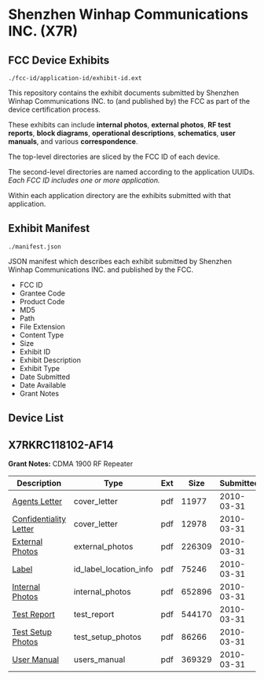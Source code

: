 # Shenzhen Winhap Communications INC. (X7R)
## FCC Device Exhibits

```
./fcc-id/application-id/exhibit-id.ext
```

This repository contains the exhibit documents submitted by Shenzhen Winhap Communications INC. to (and published by) the FCC as part of the device certification process.

These exhibits can include **internal photos**, **external photos**, **RF test reports**, **block diagrams**, **operational descriptions**, **schematics**, **user manuals**, and various **correspondence**.

The top-level directories are sliced by the FCC ID of each device.

The second-level directories are named according to the application UUIDs. *Each FCC ID includes one or more application.*

Within each application directory are the exhibits submitted with that application. 

## Exhibit Manifest

```
./manifest.json
```

JSON manifest which describes each exhibit submitted by Shenzhen Winhap Communications INC. and published by the FCC.

- FCC ID
- Grantee Code
- Product Code
- MD5
- Path
- File Extension
- Content Type
- Size
- Exhibit ID
- Exhibit Description
- Exhibit Type
- Date Submitted
- Date Available
- Grant Notes

## Device List
## X7RKRC118102-AF14
**Grant Notes:** CDMA 1900 RF Repeater

| Description | Type | Ext | Size | Submitted | Available |
| ----------- | ---- | --- | ---- | --------- | --------- |
| [Agents Letter](X7RKRC118102-AF14/070642342c3db74a7e0265785f90b418/1259511.pdf) | cover_letter | pdf | 11977 | 2010-03-31 | 2010-03-31 |
| [Confidentiality Letter](X7RKRC118102-AF14/070642342c3db74a7e0265785f90b418/1259512.pdf) | cover_letter | pdf | 12978 | 2010-03-31 | 2010-03-31 |
| [External Photos](X7RKRC118102-AF14/070642342c3db74a7e0265785f90b418/1259501.pdf) | external_photos | pdf | 226309 | 2010-03-31 | 2010-03-31 |
| [Label](X7RKRC118102-AF14/070642342c3db74a7e0265785f90b418/1259500.pdf) | id_label_location_info | pdf | 75246 | 2010-03-31 | 2010-03-31 |
| [Internal Photos](X7RKRC118102-AF14/070642342c3db74a7e0265785f90b418/1259507.pdf) | internal_photos | pdf | 652896 | 2010-03-31 | 2010-03-31 |
| [Test Report](X7RKRC118102-AF14/070642342c3db74a7e0265785f90b418/1259504.pdf) | test_report | pdf | 544170 | 2010-03-31 | 2010-03-31 |
| [Test Setup Photos](X7RKRC118102-AF14/070642342c3db74a7e0265785f90b418/1259505.pdf) | test_setup_photos | pdf | 86266 | 2010-03-31 | 2010-03-31 |
| [User Manual](X7RKRC118102-AF14/070642342c3db74a7e0265785f90b418/1259506.pdf) | users_manual | pdf | 369329 | 2010-03-31 | 2010-03-31 |
